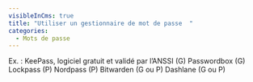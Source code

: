 ```yaml
---
visibleInCms: true
title: "Utiliser un gestionnaire de mot de passe  "
categories:
  - Mots de passe
---
```

Ex. : KeePass, logiciel gratuit et validé par l’ANSSI (G) Passwordbox (G) Lockpass (P) Nordpass (P) Bitwarden (G ou P) Dashlane (G ou P)